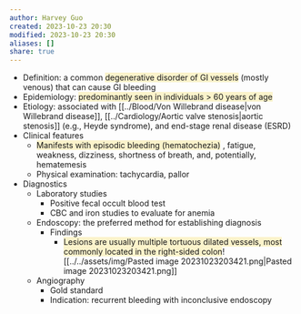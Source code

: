 ```yaml
---
author: Harvey Guo
created: 2023-10-23 20:30
modified: 2023-10-23 20:30
aliases: []
share: true
---
```


- Definition: a common <span style="background:rgba(240, 200, 0, 0.2)">degenerative disorder of GI vessels</span> (mostly venous) that can cause GI bleeding
- Epidemiology: <span style="background:rgba(240, 200, 0, 0.2)">predominantly seen in individuals > 60 years of age</span> 
- Etiology: associated with [[../Blood/Von Willebrand disease|von Willebrand disease]], [[../Cardiology/Aortic valve stenosis|aortic stenosis]] (e.g., Heyde syndrome), and end-stage renal disease (ESRD)
- Clinical features
	- <span style="background:rgba(240, 200, 0, 0.2)">Manifests with episodic bleeding (hematochezia)</span>  , fatigue, weakness, dizziness, shortness of breath, and, potentially, hematemesis
	- Physical examination: tachycardia, pallor
- Diagnostics
	- Laboratory studies
		- Positive fecal occult blood test
		- CBC and iron studies to evaluate for anemia
	- Endoscopy: the preferred method for establishing diagnosis
		- Findings
			- <span style="background:rgba(240, 200, 0, 0.2)">Lesions are usually multiple tortuous dilated vessels, most commonly located in the right-sided colon</span>![[../../assets/img/Pasted image 20231023203421.png|Pasted image 20231023203421.png]]
	- Angiography
		- Gold standard
		- Indication: recurrent bleeding with inconclusive endoscopy
